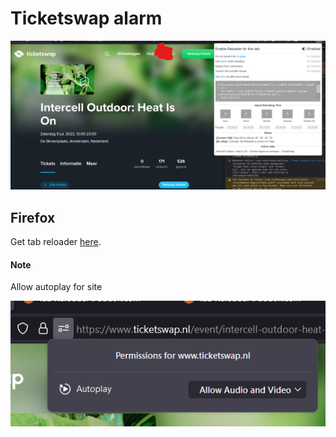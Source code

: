 # Ticketswap alarm
![Ticketswap page with tab reloader dialog](https://github.com/tostimetkaas/ticketswapalarm/blob/main/ticketswapreload.png?raw=true)

## Firefox
Get tab reloader [here](https://add0n.com/tab-reloader.html?version=0.3.7&type=install).

#### Note
Allow autoplay for site

![Dialog to allow autoplay](https://github.com/tostimetkaas/ticketswapalarm/blob/main/ticketswapaudio.png?raw=true)

